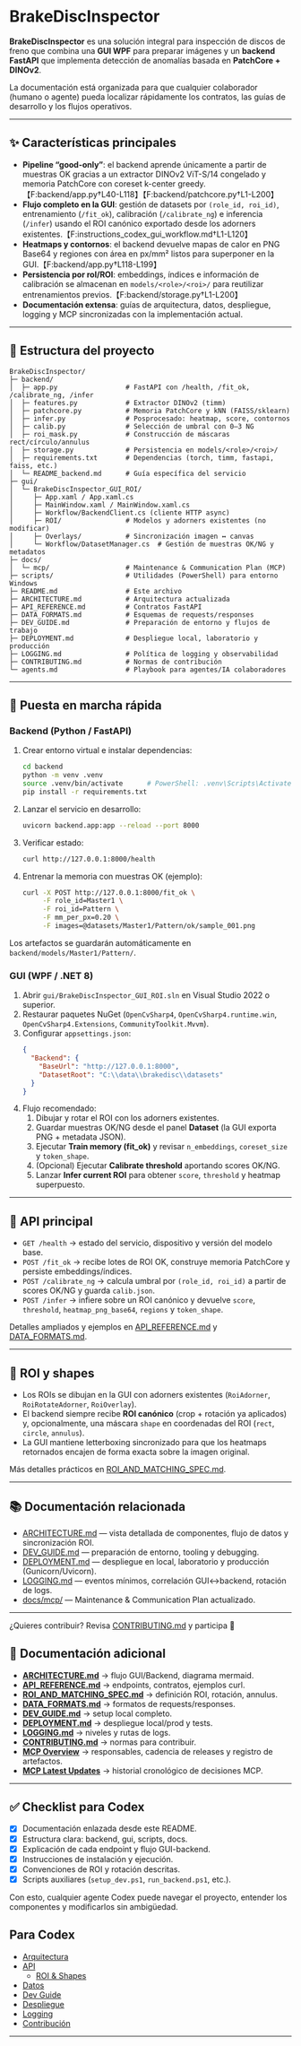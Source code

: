 
# BrakeDiscInspector

**BrakeDiscInspector** es una solución integral para inspección de discos de freno que combina una **GUI WPF** para preparar imágenes y un **backend FastAPI** que implementa detección de anomalías basada en **PatchCore + DINOv2**.

La documentación está organizada para que cualquier colaborador (humano o agente) pueda localizar rápidamente los contratos, las guías de desarrollo y los flujos operativos.

---

## ✨ Características principales

- **Pipeline “good-only”**: el backend aprende únicamente a partir de muestras OK gracias a un extractor DINOv2 ViT-S/14 congelado y memoria PatchCore con coreset k-center greedy.【F:backend/app.py†L40-L118】【F:backend/patchcore.py†L1-L200】
- **Flujo completo en la GUI**: gestión de datasets por `(role_id, roi_id)`, entrenamiento (`/fit_ok`), calibración (`/calibrate_ng`) e inferencia (`/infer`) usando el ROI canónico exportado desde los adorners existentes.【F:instructions_codex_gui_workflow.md†L1-L120】
- **Heatmaps y contornos**: el backend devuelve mapas de calor en PNG Base64 y regiones con área en px/mm² listos para superponer en la GUI.【F:backend/app.py†L118-L199】
- **Persistencia por rol/ROI**: embeddings, índices e información de calibración se almacenan en `models/<role>/<roi>/` para reutilizar entrenamientos previos.【F:backend/storage.py†L1-L200】
- **Documentación extensa**: guías de arquitectura, datos, despliegue, logging y MCP sincronizadas con la implementación actual.

---

## 📂 Estructura del proyecto

```
BrakeDiscInspector/
├─ backend/
│  ├─ app.py                 # FastAPI con /health, /fit_ok, /calibrate_ng, /infer
│  ├─ features.py            # Extractor DINOv2 (timm)
│  ├─ patchcore.py           # Memoria PatchCore y kNN (FAISS/sklearn)
│  ├─ infer.py               # Posprocesado: heatmap, score, contornos
│  ├─ calib.py               # Selección de umbral con 0–3 NG
│  ├─ roi_mask.py            # Construcción de máscaras rect/círculo/annulus
│  ├─ storage.py             # Persistencia en models/<role>/<roi>/
│  ├─ requirements.txt       # Dependencias (torch, timm, fastapi, faiss, etc.)
│  └─ README_backend.md      # Guía específica del servicio
├─ gui/
│  └─ BrakeDiscInspector_GUI_ROI/
│     ├─ App.xaml / App.xaml.cs
│     ├─ MainWindow.xaml / MainWindow.xaml.cs
│     ├─ Workflow/BackendClient.cs (cliente HTTP async)
│     ├─ ROI/                # Modelos y adorners existentes (no modificar)
│     ├─ Overlays/           # Sincronización imagen ↔ canvas
│     └─ Workflow/DatasetManager.cs  # Gestión de muestras OK/NG y metadatos
├─ docs/
│  └─ mcp/                   # Maintenance & Communication Plan (MCP)
├─ scripts/                  # Utilidades (PowerShell) para entorno Windows
├─ README.md                 # Este archivo
├─ ARCHITECTURE.md           # Arquitectura actualizada
├─ API_REFERENCE.md          # Contratos FastAPI
├─ DATA_FORMATS.md           # Esquemas de requests/responses
├─ DEV_GUIDE.md              # Preparación de entorno y flujos de trabajo
├─ DEPLOYMENT.md             # Despliegue local, laboratorio y producción
├─ LOGGING.md                # Política de logging y observabilidad
├─ CONTRIBUTING.md           # Normas de contribución
└─ agents.md                 # Playbook para agentes/IA colaboradores
```

---

## 🚀 Puesta en marcha rápida

### Backend (Python / FastAPI)

1. Crear entorno virtual e instalar dependencias:
   ```bash
   cd backend
   python -m venv .venv
   source .venv/bin/activate      # PowerShell: .venv\Scripts\Activate.ps1
   pip install -r requirements.txt
   ```
2. Lanzar el servicio en desarrollo:
   ```bash
   uvicorn backend.app:app --reload --port 8000
   ```
3. Verificar estado:
   ```bash
   curl http://127.0.0.1:8000/health
   ```
4. Entrenar la memoria con muestras OK (ejemplo):
   ```bash
   curl -X POST http://127.0.0.1:8000/fit_ok \
        -F role_id=Master1 \
        -F roi_id=Pattern \
        -F mm_per_px=0.20 \
        -F images=@datasets/Master1/Pattern/ok/sample_001.png
   ```

Los artefactos se guardarán automáticamente en `backend/models/Master1/Pattern/`.

### GUI (WPF / .NET 8)

1. Abrir `gui/BrakeDiscInspector_GUI_ROI.sln` en Visual Studio 2022 o superior.
2. Restaurar paquetes NuGet (`OpenCvSharp4`, `OpenCvSharp4.runtime.win`, `OpenCvSharp4.Extensions`, `CommunityToolkit.Mvvm`).
3. Configurar `appsettings.json`:
   ```json
   {
     "Backend": {
       "BaseUrl": "http://127.0.0.1:8000",
       "DatasetRoot": "C:\\data\\brakedisc\\datasets"
     }
   }
   ```
4. Flujo recomendado:
   1. Dibujar y rotar el ROI con los adorners existentes.
   2. Guardar muestras OK/NG desde el panel **Dataset** (la GUI exporta PNG + metadata JSON).
   3. Ejecutar **Train memory (fit_ok)** y revisar `n_embeddings`, `coreset_size` y `token_shape`.
   4. (Opcional) Ejecutar **Calibrate threshold** aportando scores OK/NG.
   5. Lanzar **Infer current ROI** para obtener `score`, `threshold` y heatmap superpuesto.

---

## 🔗 API principal

- `GET /health` → estado del servicio, dispositivo y versión del modelo base.
- `POST /fit_ok` → recibe lotes de ROI OK, construye memoria PatchCore y persiste embeddings/índices.
- `POST /calibrate_ng` → calcula umbral por `(role_id, roi_id)` a partir de scores OK/NG y guarda `calib.json`.
- `POST /infer` → infiere sobre un ROI canónico y devuelve `score`, `threshold`, `heatmap_png_base64`, `regions` y `token_shape`.

Detalles ampliados y ejemplos en [API_REFERENCE.md](API_REFERENCE.md) y [DATA_FORMATS.md](DATA_FORMATS.md).

---

## 📐 ROI y shapes

- Los ROIs se dibujan en la GUI con adorners existentes (`RoiAdorner`, `RoiRotateAdorner`, `RoiOverlay`).
- El backend siempre recibe **ROI canónico** (crop + rotación ya aplicados) y, opcionalmente, una máscara `shape` en coordenadas del ROI (`rect`, `circle`, `annulus`).
- La GUI mantiene letterboxing sincronizado para que los heatmaps retornados encajen de forma exacta sobre la imagen original.

Más detalles prácticos en [ROI_AND_MATCHING_SPEC.md](ROI_AND_MATCHING_SPEC.md).

---

## 📚 Documentación relacionada

- [ARCHITECTURE.md](ARCHITECTURE.md) — vista detallada de componentes, flujo de datos y sincronización ROI.
- [DEV_GUIDE.md](DEV_GUIDE.md) — preparación de entorno, tooling y debugging.
- [DEPLOYMENT.md](DEPLOYMENT.md) — despliegue en local, laboratorio y producción (Gunicorn/Uvicorn).
- [LOGGING.md](LOGGING.md) — eventos mínimos, correlación GUI↔backend, rotación de logs.
- [docs/mcp/](docs/mcp/overview.md) — Maintenance & Communication Plan actualizado.

---

¿Quieres contribuir? Revisa [CONTRIBUTING.md](CONTRIBUTING.md) y participa 🚀

## 📑 Documentación adicional

- **[ARCHITECTURE.md](ARCHITECTURE.md)** → flujo GUI/Backend, diagrama mermaid.
- **[API_REFERENCE.md](API_REFERENCE.md)** → endpoints, contratos, ejemplos curl.
- **[ROI_AND_MATCHING_SPEC.md](ROI_AND_MATCHING_SPEC.md)** → definición ROI, rotación, annulus.
- **[DATA_FORMATS.md](DATA_FORMATS.md)** → formatos de requests/responses.
- **[DEV_GUIDE.md](DEV_GUIDE.md)** → setup local completo.
- **[DEPLOYMENT.md](DEPLOYMENT.md)** → despliegue local/prod y tests.
- **[LOGGING.md](LOGGING.md)** → niveles y rutas de logs.
- **[CONTRIBUTING.md](CONTRIBUTING.md)** → normas para contribuir.
- **[MCP Overview](docs/mcp/overview.md)** → responsables, cadencia de releases y registro de artefactos.
- **[MCP Latest Updates](docs/mcp/latest_updates.md)** → historial cronológico de decisiones MCP.

---

## ✅ Checklist para Codex

- [x] Documentación enlazada desde este README.  
- [x] Estructura clara: backend, gui, scripts, docs.  
- [x] Explicación de cada endpoint y flujo GUI-backend.  
- [x] Instrucciones de instalación y ejecución.  
- [x] Convenciones de ROI y rotación descritas.  
- [x] Scripts auxiliares (`setup_dev.ps1`, `run_backend.ps1`, etc.).  

Con esto, cualquier agente Codex puede navegar el proyecto, entender los componentes y modificarlos sin ambigüedad.

## Para Codex
- [Arquitectura](ARCHITECTURE.md)
- [API](API_REFERENCE.md)
  - [ROI & Shapes](ROI_AND_MATCHING_SPEC.md)
- [Datos](DATA_FORMATS.md)
- [Dev Guide](DEV_GUIDE.md)
- [Despliegue](DEPLOYMENT.md)
- [Logging](LOGGING.md)
- [Contribución](CONTRIBUTING.md)


---
